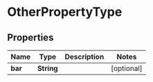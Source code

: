 

# OtherPropertyType


## Properties

Name | Type | Description | Notes
------------ | ------------- | ------------- | -------------
**bar** | **String** |  |  [optional]




